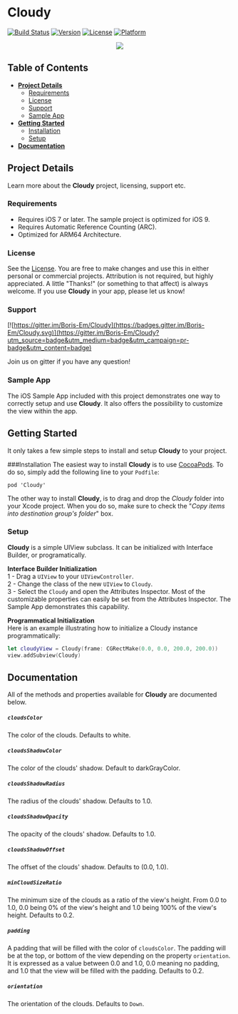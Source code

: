 # Cloudy

[![Build Status](https://travis-ci.org/Boris-Em/Cloudy.svg?branch=master)](https://travis-ci.org/Boris-Em/Cloudy)
[![Version](https://img.shields.io/cocoapods/v/Cloudy.svg?style=flat)](http://cocoadocs.org/docsets/Cloudy)
[![License](https://img.shields.io/cocoapods/l/Cloudy.svg?style=flat)](http://cocoadocs.org/docsets/Cloudy)
[![Platform](https://img.shields.io/cocoapods/p/Cloudy.svg?style=flat)](http://cocoadocs.org/docsets/Cloudy)

<p align="center"><img src="https://s31.postimg.org/a0lsa8b2z/Banner.jpg"/></p>	

## Table of Contents

* [**Project Details**](#project-details)  
  * [Requirements](#requirements)
  * [License](#license)
  * [Support](#support)
  * [Sample App](#sample-app)
* [**Getting Started**](#getting-started)
  * [Installation](#installation)
  * [Setup](#setup)
* [**Documentation**](#documentation)

## Project Details

Learn more about the **Cloudy** project, licensing, support etc.

### Requirements
 - Requires iOS 7 or later. The sample project is optimized for iOS 9.
 - Requires Automatic Reference Counting (ARC).
 - Optimized for ARM64 Architecture.

### License
See the [License](https://github.com/Boris-Em/Cloudy/blob/master/LICENSE). You are free to make changes and use this in either personal or commercial projects. Attribution is not required, but highly appreciated. A little "Thanks!" (or something to that affect) is always welcome. If you use **Cloudy** in your app, please let us know!

### Support
[![https://gitter.im/Boris-Em/Cloudy](https://badges.gitter.im/Boris-Em/Cloudy.svg)](https://gitter.im/Boris-Em/Cloudy?utm_source=badge&utm_medium=badge&utm_campaign=pr-badge&utm_content=badge)  

Join us on gitter if you have any question!

### Sample App
The iOS Sample App included with this project demonstrates one way to correctly setup and use **Cloudy**. It also offers the possibility to customize the view within the app.

## Getting Started

It only takes a few simple steps to install and setup **Cloudy** to your project.

###Installation
The easiest way to install **Cloudy** is to use <a href="http://cocoapods.org/" target="_blank">CocoaPods</a>. To do so, simply add the following line to your `Podfile`:
	<pre><code>pod 'Cloudy'</code></pre>
	
The other way to install **Cloudy**, is to drag and drop the *Cloudy* folder into your Xcode project. When you do so, make sure to check the "*Copy items into destination group's folder*" box.

### Setup
**Cloudy** is a simple UIView subclass. It can be initialized with Interface Builder, or programatically.
 
 **Interface Builder Initialization**  
 1 - Drag a `UIView` to your `UIViewController`.  
 2 - Change the class of the new `UIView` to `Cloudy`.  
 3 - Select the `Cloudy` and open the Attributes Inspector. Most of the customizable properties can easily be set from the Attributes Inspector. The Sample App demonstrates this capability.
 
 **Programmatical Initialization**  
 Here is an example illustrating how to initialize a Cloudy instance programmatically:

 ```swift
 let cloudyView = Cloudy(frame: CGRectMake(0.0, 0.0, 200.0, 200.0))
 view.addSubview(Cloudy)
 ```
## Documentation
All of the methods and properties available for **Cloudy** are documented below.

##### `cloudsColor`  
The color of the clouds. Defaults to white.

##### `cloudsShadowColor`  
The color of the clouds' shadow. Default to darkGrayColor.

##### `cloudsShadowRadius`  
The radius of the clouds' shadow. Defaults to 1.0.

##### `cloudsShadowOpacity`  
The opacity of the clouds' shadow. Defaults to 1.0.

##### `cloudsShadowOffset`  
The offset of the clouds' shadow. Defaults to (0.0, 1.0).

##### `minCloudSizeRatio`  
The minimum size of the clouds as a ratio of the view's height. From 0.0 to 1.0, 0.0 being 0% of the view's height and 1.0 being 100% of the view's height. Defaults to 0.2.

##### `padding`  
A padding that will be filled with the color of `cloudsColor`. The padding will be at the top, or bottom of the view depending on the property `orientation`. It is expressed as a value between 0.0 and 1.0, 0.0 meaning no padding, and 1.0 that the view will be filled with the padding. Defaults to 0.2.

##### `orientation`  
The orientation of the clouds. Defaults to `Down`.
